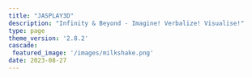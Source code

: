 ```yaml
---
title: "JASPLAY3D"
description: "Infinity & Beyond - Imagine! Verbalize! Visualise!"                                                                                                                                                                                                                                                                                                                                                                                                                                                                                                                                                                                                                                                                                                                                                                                                                                                                                                                                                                                                                                                                                                                                                                                                                                                                                                                                                                                                                                                                                                                                                                                                                                                                                                                                                                                                                                                                                                                                                                                                                                                                                                                                                                                                                                                                                                                                                                                                                                                                                                                                        
type: page
theme_version: '2.8.2'
cascade:
 featured_image: '/images/milkshake.png'
date: 2023-08-27
---
```


